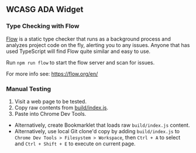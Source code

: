 ## WCASG ADA Widget

### Type Checking with Flow

[Flow](https://flow.org/en/) is a static type checker that runs as a background process and analyzes project code on the fly, alerting you to any issues.  Anyone that has used TypeScript will find Flow quite similar and easy to use.

Run `npm run flow` to start the flow server and scan for issues.

For more info see: https://flow.org/en/

### Manual Testing

1. Visit a web page to be tested.
2. Copy raw contents from [build/index.js](http://gitlab.solarixdigital.com/solarix/wcasg-ada-app/raw/master/build/index.js).
3. Paste into Chrome Dev Tools.
  - Alternatively, create Bookmarklet that loads raw `build/index.js` content.
  - Alternatively, use local Git clone'd copy by adding `build/index.js` to `Chrome Dev Tools > Filesystem > Workspace`, then `Ctrl + A` to select and `Ctrl + Shift + E` to execute on current page.
